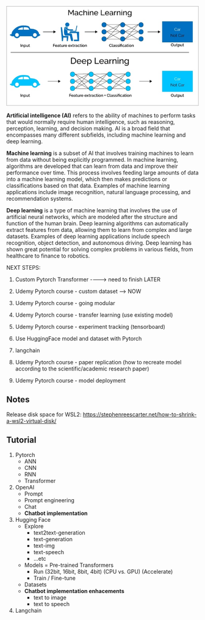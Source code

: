 ![ml-dl](./assets/ml-vs-dl.jpg)

**Artificial intelligence (AI)** refers to the ability of machines to perform tasks that would normally require human intelligence, such as reasoning, perception, learning, and decision making. AI is a broad field that encompasses many different subfields, including machine learning and deep learning.

**Machine learning** is a subset of AI that involves training machines to learn from data without being explicitly programmed. In machine learning, algorithms are developed that can learn from data and improve their performance over time. This process involves feeding large amounts of data into a machine learning model, which then makes predictions or classifications based on that data. Examples of machine learning applications include image recognition, natural language processing, and recommendation systems.

**Deep learning** is a type of machine learning that involves the use of artificial neural networks, which are modeled after the structure and function of the human brain. Deep learning algorithms can automatically extract features from data, allowing them to learn from complex and large datasets. Examples of deep learning applications include speech recognition, object detection, and autonomous driving. Deep learning has shown great potential for solving complex problems in various fields, from healthcare to finance to robotics.

NEXT STEPS:

1. Custom Pytorch Transformer ----> need to finish LATER
2. Udemy Pytorch course - custom dataset --> NOW
3. Udemy Pytorch course - going modular
4. Udemy Pytorch course - transfer learning (use existing model)
5. Udemy Pytorch course - experiment tracking (tensorboard)
6. Use HuggingFace model and dataset with Pytorch
7. langchain

8. Udemy Pytorch course - paper replication (how to recreate model according to the scientific/academic research paper)
9. Udemy Pytorch course - model deployment

## Notes

Release disk space for WSL2: https://stephenreescarter.net/how-to-shrink-a-wsl2-virtual-disk/

## Tutorial

1. Pytorch
   - ANN
   - CNN
   - RNN
   - Transformer
2. OpenAI
   - Prompt
   - Prompt engineering
   - Chat
   - **Chatbot implementation**
3. Hugging Face
   - Explore
     - text2text-generation
     - text-generation
     - text-img
     - text-speech
     - ...etc
   - Models = Pre-trained Transformers
     - Run (32bit, 16bit, 8bit, 4bit) (CPU vs. GPU) (Accelerate)
     - Train / Fine-tune
   - Datasets
   - **Chatbot implementation enhacements**
     - text to image
     - text to speech
4. Langchain
